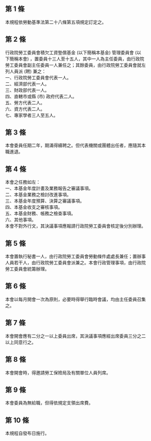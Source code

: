 第 1 條
-------
本規程依勞動基準法第二十八條第五項規定訂定之。

第 2 條
-------
行政院勞工委員會積欠工資墊償基金 (以下簡稱本基金) 管理委員會 (以  
下簡稱本會) ，置委員十三人至十五人，其中一人為主任委員，由行政院  
勞工委員會副主任委員一人兼任之；其餘委員，由行政院勞工委員會就左  
列人員派 (聘) 兼之：  
一、行政院勞工委員會代表一人。  
二、經濟部代表一人。  
三、財政部代表一人。  
四、直轄市或縣 (市) 政府代表二人。  
五、勞方代表二人。  
六、資方代表二人。  
七、專家學者三人至五人。

第 3 條
-------
本會委員任期二年，期滿得續聘之。但代表機關或團體出任者，應隨其本  
職進退。

第 4 條
-------
本會之任務如左：  
一、本基金年度計畫及業務報告之審議事項。  
二、本基金業務之檢討改進事項。  
三、本基金年度預算、決算之審議事項。  
四、本基金收支之審核事項。  
五、本基金財務、帳務之檢查事項。  
六、其他事項。  
本會不對外行文，其決議事項應報請行政院勞工委員會核定後分別辦理。

第 5 條
-------
本會置執行秘書一人，由行政院勞工委員會勞動條件處處長兼任；置辦事  
人員若干人，由行政院勞工委員會派兼之。本會行政管理事項，由行政院  
勞工委員會統籌辦理。

第 6 條
-------
本會以每月開會一次為原則，必要時得舉行臨時會議，均由主任委員召集  
之。

第 7 條
-------
本會開會應有二分之一以上委員出席，其決議事項應經出席委員三分之二  
以上同意行之。

第 8 條
-------
本會開會時，得邀請勞工保險局及有關單位人員列席。

第 9 條
-------
本會委員為無給職，但得依規定支領出席費。

第 10 條
--------
本規程自發布日施行。

